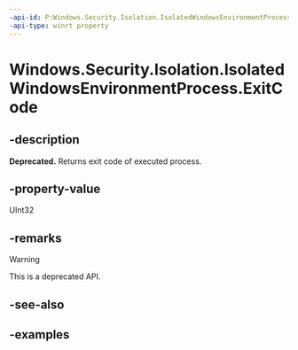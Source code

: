 ```yaml
---
-api-id: P:Windows.Security.Isolation.IsolatedWindowsEnvironmentProcess.ExitCode
-api-type: winrt property
---
```


<!-- Property syntax.
public uint ExitCode { get; }
-->

# Windows.Security.Isolation.IsolatedWindowsEnvironmentProcess.ExitCode

## -description

**Deprecated.** Returns exit code of executed process.

## -property-value

UInt32

## -remarks

> [!WARNING]
> This is a deprecated API.

## -see-also

## -examples

